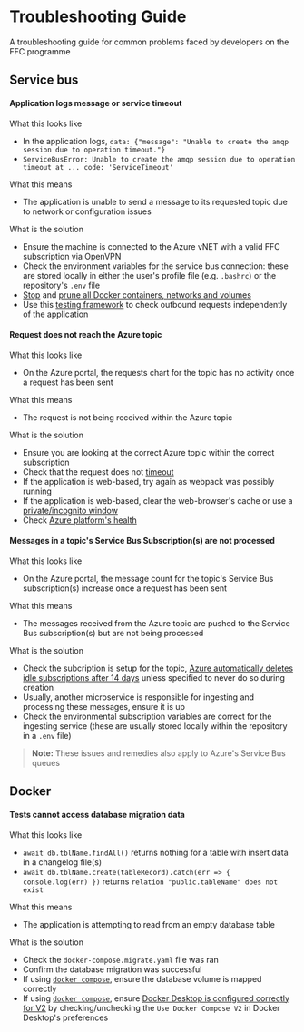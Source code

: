 # Troubleshooting Guide
A troubleshooting guide for common problems faced by developers on the FFC programme

## Service bus

#### Application logs message or service timeout

What this looks like
- In the application logs, `data: {"message": "Unable to create the amqp session due to operation timeout."}` 
- `ServiceBusError: Unable to create the amqp session due to operation timeout at ... code: 'ServiceTimeout'`

What this means
- The application is unable to send a message to its requested topic due to network or configuration issues

What is the solution
- Ensure the machine is connected to the Azure vNET with a valid FFC subscription via OpenVPN
- Check the environment variables for the service bus connection: these are stored locally in either the user's profile file (e.g. `.bashrc`) or the repository's `.env` file
- [Stop](https://docs.docker.com/engine/reference/commandline/stop/) and [prune all Docker containers, networks and volumes](https://docs.docker.com/engine/reference/commandline/system_prune/)
- Use this [testing framework](https://github.com/johnwatson484/azure-service-bus-test-client) to check outbound requests independently of the application

#### Request does not reach the Azure topic

What this looks like
- On the Azure portal, the requests chart for the topic has no activity once a request has been sent

What this means
- The request is not being received within the Azure topic

What is the solution
- Ensure you are looking at the correct Azure topic within the correct subscription
- Check that the request does not [timeout](#application-logs-message-or-service-timeout)
- If the application is web-based, try again as webpack was possibly running
- If the application is web-based, clear the web-browser's cache or use a [private/incognito window](https://www.computerworld.com/article/3356840/how-to-go-incognito-in-chrome-firefox-safari-and-edge.html)
- Check [Azure platform's health](https://status.azure.com/en-gb/status)

#### Messages in a topic's Service Bus Subscription(s) are not processed

What this looks like
- On the Azure portal, the message count for the topic's Service Bus subscription(s) increase once a request has been sent

What this means
- The messages received from the Azure topic are pushed to the Service Bus subscription(s) but are not being processed

What is the solution
- Check the subcription is setup for the topic, [Azure automatically deletes idle subscriptions after 14 days](https://docs.microsoft.com/en-us/azure/service-bus-messaging/message-expiration#temporary-entities) unless specified to never do so during creation
- Usually, another microservice is responsible for ingesting and processing these messages, ensure it is up
- Check the environmental subscription variables are correct for the ingesting service (these are usually stored locally within the repository in a `.env` file)

> **Note:** These issues and remedies also apply to Azure's Service Bus queues

## Docker

#### Tests cannot access database migration data

What this looks like
- `await db.tblName.findAll()` returns nothing for a table with insert data in a changelog file(s)
- `await db.tblName.create(tableRecord).catch(err => { console.log(err) })` returns `relation "public.tableName" does not exist`

What this means
- The application is attempting to read from an empty database table

What is the solution
- Check the `docker-compose.migrate.yaml` file was ran 
- Confirm the database migration was successful
- If using [`docker compose`](https://docs.docker.com/compose/cli-command/), ensure the database volume is mapped correctly
- If using [`docker compose`](https://docs.docker.com/compose/cli-command/), ensure [Docker Desktop is configured correctly for V2](https://docs.docker.com/compose/cli-command/#:~:text=Docker%20Compose%20V2%20will%20be,version%20of%20the%20Docker%20CLI.) by checking/unchecking the `Use Docker Compose V2` in Docker Desktop's preferences
